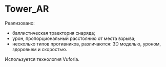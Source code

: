 # Tower_AR

Реализовано:
- баллистическая траектория снаряда;
- урон, пропорциональный расстоянию от места взрыва;
- несколько типов противников, различаются: 3D моделью, уроном, здоровьем и скоростью.

Используется технология Vuforia.
